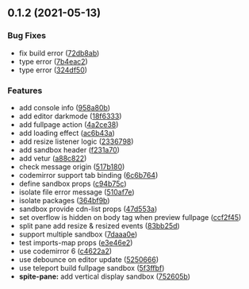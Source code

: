 ## 0.1.2 (2021-05-13)


### Bug Fixes

* fix build error ([72db8ab](https://github.com/xiaoluoboding/vue-sfc-sandbox/commit/72db8abd38e9e9b08173e36af3536e44a83ebc8e))
* type error ([7b4eac2](https://github.com/xiaoluoboding/vue-sfc-sandbox/commit/7b4eac2d759b1978bc91eb54db58e70c8e0e7fa1))
* type error ([324df50](https://github.com/xiaoluoboding/vue-sfc-sandbox/commit/324df50ded465956dfdd62136e5a2f4ce0a97c01))


### Features

* add console info ([958a80b](https://github.com/xiaoluoboding/vue-sfc-sandbox/commit/958a80b585e8d5e13b3cfa319791575d9dc49c16))
* add editor darkmode ([18f6333](https://github.com/xiaoluoboding/vue-sfc-sandbox/commit/18f6333880c936e861b3d87bfc56ef35afbe0538))
* add fullpage action ([4a2ce38](https://github.com/xiaoluoboding/vue-sfc-sandbox/commit/4a2ce386584b079b43ec8cd36a6917b0c6dcc12f))
* add loading effect ([ac6b43a](https://github.com/xiaoluoboding/vue-sfc-sandbox/commit/ac6b43a8a4c701ea453427e52660520d84447330))
* add resize listener logic ([2336798](https://github.com/xiaoluoboding/vue-sfc-sandbox/commit/2336798892b374cad93276a62558628b519953c7))
* add sandbox header ([f231a70](https://github.com/xiaoluoboding/vue-sfc-sandbox/commit/f231a709c671b07f59e10f2cb5acbf159a5a1db0))
* add vetur ([a88c822](https://github.com/xiaoluoboding/vue-sfc-sandbox/commit/a88c822e004308bd7fef7edf25292ca2c6ab8672))
* check message origin ([517b180](https://github.com/xiaoluoboding/vue-sfc-sandbox/commit/517b180238e0fa22f60a2b9d5bfebfeffc005901))
* codemirror support tab binding ([6c6b764](https://github.com/xiaoluoboding/vue-sfc-sandbox/commit/6c6b7647c93d288fa361197de717356b5d6daf24))
* define sandbox props ([c94b75c](https://github.com/xiaoluoboding/vue-sfc-sandbox/commit/c94b75c5676adf03120ab17b9660742bf3917a7a))
* isolate file error message ([510af7e](https://github.com/xiaoluoboding/vue-sfc-sandbox/commit/510af7e429f1f23fb7d9410bab59eea75c8cdcfb))
* isolate packages ([364bf9b](https://github.com/xiaoluoboding/vue-sfc-sandbox/commit/364bf9bb0f9a917f2eecdf85decd9f3cc6e1b9b5))
* sandbox provide cdn-list props ([47d553a](https://github.com/xiaoluoboding/vue-sfc-sandbox/commit/47d553a6f6fcb34c94391f5478b58d43011fc02d))
* set overflow is hidden on body tag when preview fullpage ([ccf2f45](https://github.com/xiaoluoboding/vue-sfc-sandbox/commit/ccf2f45620bdebe16054997aa05ad52613386ac8))
* split pane add resize & resized events ([83bb25d](https://github.com/xiaoluoboding/vue-sfc-sandbox/commit/83bb25df3ed87225ae68cb495edab103c1c9fb37))
* support multiple sandbox ([7daaa0e](https://github.com/xiaoluoboding/vue-sfc-sandbox/commit/7daaa0e9af8882b6004778357ec8091d2243bdac))
* test imports-map props ([e3e46e2](https://github.com/xiaoluoboding/vue-sfc-sandbox/commit/e3e46e2dcce96a0fe76eb40a86fc80f071675d51))
* use codemirror 6 ([c4622a2](https://github.com/xiaoluoboding/vue-sfc-sandbox/commit/c4622a2239458fa51b153c71241f9f94876bc662))
* use debounce on editor update ([5250666](https://github.com/xiaoluoboding/vue-sfc-sandbox/commit/525066617818cf774aa2a16f0bfb75be4f9834f4))
* use teleport build fullpage sandbox ([5f3ffbf](https://github.com/xiaoluoboding/vue-sfc-sandbox/commit/5f3ffbf824591258b66df40f27e336ca53b0ce9f))
* **spite-pane:** add vertical display sandbox ([752605b](https://github.com/xiaoluoboding/vue-sfc-sandbox/commit/752605b6ff0eca5efe5f195ec35ee45423c30a13))




